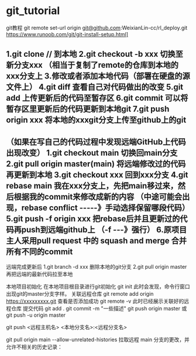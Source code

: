 # git_tutorial
git教程
git remote set-url origin git@github.com:WeixianLin-cc/rl_deploy.git
https://www.runoob.com/git/git-install-setup.html]

1.git clone // 到本地
2.git checkout -b xxx 切换至新分支xxx
（相当于复制了remote的仓库到本地的xxx分支上
3.修改或者添加本地代码（部署在硬盘的源文件上）
4.git diff 查看自己对代码做出的改变
5.git add 上传更新后的代码至暂存区
6.git commit 可以将暂存区里更新后的代码更新到本地git
7.git push origin xxx 将本地的xxxgit分支上传至github上的git
-----------------------------------------------------------
（如果在写自己的代码过程中发现远端GitHub上代码出现改变）
1.git checkout main 切换回main分支
2.git pull origin master(main) 将远端修改过的代码再更新到本地
3.git checkout xxx 回到xxx分支
4.git rebase main 我在xxx分支上，先把main移过来，然后根据我的commit来修改成新的内容
（中途可能会出现，rebase conflict -----》手动选择保留哪段代码）
5.git push -f origin xxx 把rebase后并且更新过的代码再push到远端github上
（-f ---》强行）
6.原项目主人采用pull request 中的 squash and merge 合并所有不同的commit
----------------------------------------------------------------------------------------------
远端完成更新后
1.git branch -d xxx 删除本地的git分支
2.git pull origin master 再把远端的最新代码拉至本地


本地项目初始化
在本地项目根目录进行git初始化
git init 
此时会发现，命令行窗口出现git的master分支字样。
 关联远程仓库
git remote add origin  https://xxxxxxxxx.git
查看是否添加成功 
git remote -v
此时已经展示关联好的远程仓库
提交代码 
git add .
git commit -m "一些描述"
git push origin master   或  git push -u origin master

git push <远程主机名> <本地分支名>:<远程分支名>

git pull origin main --allow-unrelated-histories 拉取远程 main 分支的更改，并允许不相关的历史记录：
